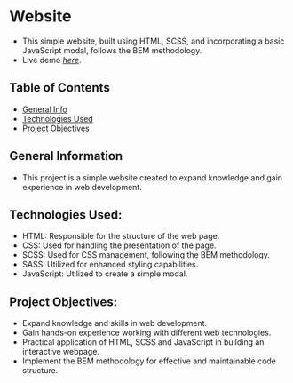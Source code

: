 # Website
 - This simple website, built using HTML, SCSS, and incorporating a basic JavaScript modal, follows the BEM methodology.
 - Live demo [_here_](https://pawelwiteckiwawrzyniak.github.io/static-website/).
 
## Table of Contents
- [General Info](#general-information)
- [Technologies Used](#technologies-used)
- [Project Objectives](#project-objectives)

## General Information
- This project is a simple website created to expand knowledge and gain experience in web development.
  
## Technologies Used:
- HTML: Responsible for the structure of the web page.
- CSS: Used for handling the presentation of the page.
- SCSS: Used for CSS management, following the BEM methodology.
- SASS: Utilized for enhanced styling capabilities.
- JavaScript: Utilized to create a simple modal.
  
## Project Objectives:
- Expand knowledge and skills in web development.
- Gain hands-on experience working with different web technologies.
- Practical application of HTML, SCSS and JavaScript in building an interactive webpage.
- Implement the BEM methodology for effective and maintainable code structure.
